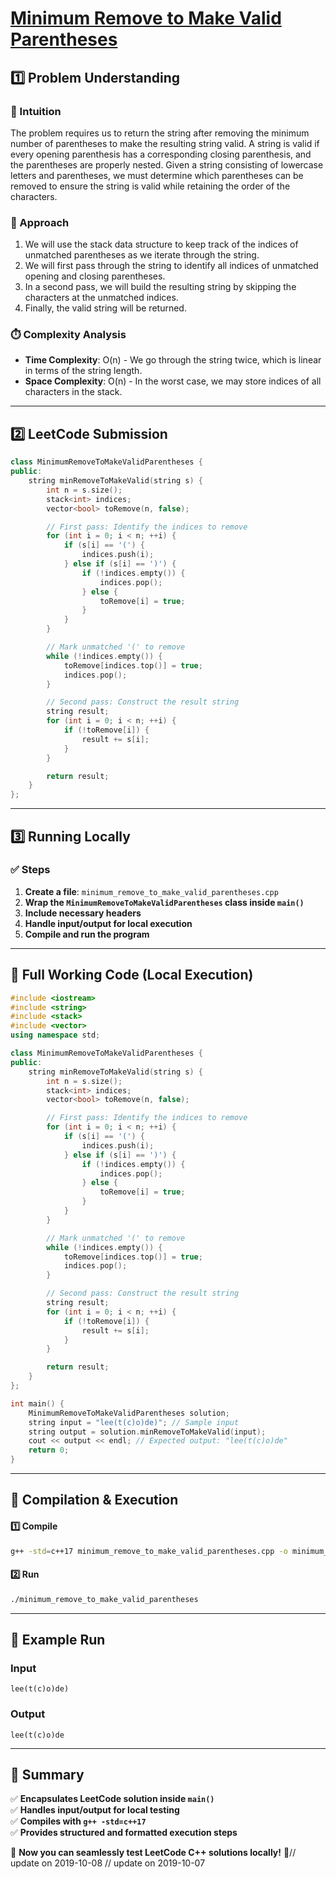# **[Minimum Remove to Make Valid Parentheses](https://leetcode.com/problems/minimum-remove-to-make-valid-parentheses/description/)**  

## **1️⃣ Problem Understanding**  
### **📌 Intuition**  
The problem requires us to return the string after removing the minimum number of parentheses to make the resulting string valid. A string is valid if every opening parenthesis has a corresponding closing parenthesis, and the parentheses are properly nested. Given a string consisting of lowercase letters and parentheses, we must determine which parentheses can be removed to ensure the string is valid while retaining the order of the characters.

### **🚀 Approach**  
1. We will use the stack data structure to keep track of the indices of unmatched parentheses as we iterate through the string.
2. We will first pass through the string to identify all indices of unmatched opening and closing parentheses.
3. In a second pass, we will build the resulting string by skipping the characters at the unmatched indices.
4. Finally, the valid string will be returned.

### **⏱️ Complexity Analysis**  
- **Time Complexity**: O(n) - We go through the string twice, which is linear in terms of the string length.
- **Space Complexity**: O(n) - In the worst case, we may store indices of all characters in the stack.

---  

## **2️⃣ LeetCode Submission**  
```cpp
class MinimumRemoveToMakeValidParentheses {
public:
    string minRemoveToMakeValid(string s) {
        int n = s.size();
        stack<int> indices;
        vector<bool> toRemove(n, false);

        // First pass: Identify the indices to remove
        for (int i = 0; i < n; ++i) {
            if (s[i] == '(') {
                indices.push(i);
            } else if (s[i] == ')') {
                if (!indices.empty()) {
                    indices.pop();
                } else {
                    toRemove[i] = true;
                }
            }
        }

        // Mark unmatched '(' to remove
        while (!indices.empty()) {
            toRemove[indices.top()] = true;
            indices.pop();
        }

        // Second pass: Construct the result string
        string result;
        for (int i = 0; i < n; ++i) {
            if (!toRemove[i]) {
                result += s[i];
            }
        }

        return result;
    }
};  
```  

---  

## **3️⃣ Running Locally**  
### **✅ Steps**  
1. **Create a file**: `minimum_remove_to_make_valid_parentheses.cpp`  
2. **Wrap the `MinimumRemoveToMakeValidParentheses` class inside `main()`**  
3. **Include necessary headers**  
4. **Handle input/output for local execution**  
5. **Compile and run the program**  

---  

## **📝 Full Working Code (Local Execution)**  
```cpp
#include <iostream>
#include <string>
#include <stack>
#include <vector>
using namespace std;

class MinimumRemoveToMakeValidParentheses {
public:
    string minRemoveToMakeValid(string s) {
        int n = s.size();
        stack<int> indices;
        vector<bool> toRemove(n, false);

        // First pass: Identify the indices to remove
        for (int i = 0; i < n; ++i) {
            if (s[i] == '(') {
                indices.push(i);
            } else if (s[i] == ')') {
                if (!indices.empty()) {
                    indices.pop();
                } else {
                    toRemove[i] = true;
                }
            }
        }

        // Mark unmatched '(' to remove
        while (!indices.empty()) {
            toRemove[indices.top()] = true;
            indices.pop();
        }

        // Second pass: Construct the result string
        string result;
        for (int i = 0; i < n; ++i) {
            if (!toRemove[i]) {
                result += s[i];
            }
        }

        return result;
    }
};

int main() {
    MinimumRemoveToMakeValidParentheses solution;
    string input = "lee(t(c)o)de)"; // Sample input
    string output = solution.minRemoveToMakeValid(input);
    cout << output << endl; // Expected output: "lee(t(c)o)de"
    return 0;
}
```  

---  

## **🔧 Compilation & Execution**  
#### **1️⃣ Compile**  
```bash
g++ -std=c++17 minimum_remove_to_make_valid_parentheses.cpp -o minimum_remove_to_make_valid_parentheses
```  

#### **2️⃣ Run**  
```bash
./minimum_remove_to_make_valid_parentheses
```  

---  

## **🎯 Example Run**  
### **Input**  
```
lee(t(c)o)de)
```  
### **Output**  
```
lee(t(c)o)de
```  

---  

## **📌 Summary**  
✅ **Encapsulates LeetCode solution inside `main()`**  
✅ **Handles input/output for local testing**  
✅ **Compiles with `g++ -std=c++17`**  
✅ **Provides structured and formatted execution steps**  

🚀 **Now you can seamlessly test LeetCode C++ solutions locally!** 🚀// update on 2019-10-08
// update on 2019-10-07
